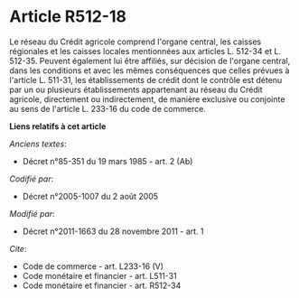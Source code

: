 # Article R512-18

Le réseau du Crédit agricole comprend l'organe central, les caisses régionales et les caisses locales mentionnées aux
articles L. 512-34 et L. 512-35. Peuvent également lui être affiliés, sur décision de l'organe central, dans les conditions
et avec les mêmes conséquences que celles prévues à l'article L. 511-31, les établissements de crédit dont le contrôle est
détenu par un ou plusieurs établissements appartenant au réseau du Crédit agricole, directement ou indirectement, de manière
exclusive ou conjointe au sens de l'article L. 233-16 du code de commerce.

**Liens relatifs à cet article**

_Anciens textes_:

  - Décret n°85-351 du 19 mars 1985 - art. 2 (Ab)

_Codifié par_:

  - Décret n°2005-1007 du 2 août 2005

_Modifié par_:

  - Décret n°2011-1663 du 28 novembre 2011 - art. 1

_Cite_:

  - Code de commerce - art. L233-16 (V)
  - Code monétaire et financier - art. L511-31
  - Code monétaire et financier - art. R512-34
